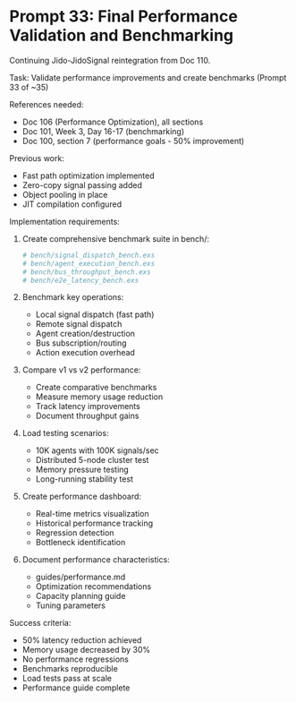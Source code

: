 # Prompt 33: Final Performance Validation and Benchmarking

Continuing Jido-JidoSignal reintegration from Doc 110.

Task: Validate performance improvements and create benchmarks (Prompt 33 of ~35)

References needed:
- Doc 106 (Performance Optimization), all sections
- Doc 101, Week 3, Day 16-17 (benchmarking)
- Doc 100, section 7 (performance goals - 50% improvement)

Previous work:
- Fast path optimization implemented
- Zero-copy signal passing added
- Object pooling in place
- JIT compilation configured

Implementation requirements:
1. Create comprehensive benchmark suite in bench/:
   ```elixir
   # bench/signal_dispatch_bench.exs
   # bench/agent_execution_bench.exs
   # bench/bus_throughput_bench.exs
   # bench/e2e_latency_bench.exs
   ```

2. Benchmark key operations:
   - Local signal dispatch (fast path)
   - Remote signal dispatch
   - Agent creation/destruction
   - Bus subscription/routing
   - Action execution overhead

3. Compare v1 vs v2 performance:
   - Create comparative benchmarks
   - Measure memory usage reduction
   - Track latency improvements
   - Document throughput gains

4. Load testing scenarios:
   - 10K agents with 100K signals/sec
   - Distributed 5-node cluster test
   - Memory pressure testing
   - Long-running stability test

5. Create performance dashboard:
   - Real-time metrics visualization
   - Historical performance tracking
   - Regression detection
   - Bottleneck identification

6. Document performance characteristics:
   - guides/performance.md
   - Optimization recommendations
   - Capacity planning guide
   - Tuning parameters

Success criteria:
- 50% latency reduction achieved
- Memory usage decreased by 30%
- No performance regressions
- Benchmarks reproducible
- Load tests pass at scale
- Performance guide complete